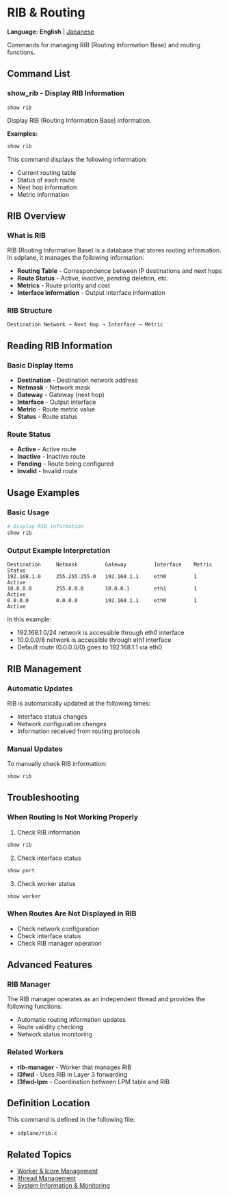 # RIB & Routing

**Language:** **English** | [Japanese](ja/routing.md)

Commands for managing RIB (Routing Information Base) and routing functions.

## Command List

### show_rib - Display RIB Information
```
show rib
```

Display RIB (Routing Information Base) information.

**Examples:**
```bash
show rib
```

This command displays the following information:
- Current routing table
- Status of each route
- Next hop information
- Metric information

## RIB Overview

### What is RIB
RIB (Routing Information Base) is a database that stores routing information. In sdplane, it manages the following information:

- **Routing Table** - Correspondence between IP destinations and next hops
- **Route Status** - Active, inactive, pending deletion, etc.
- **Metrics** - Route priority and cost
- **Interface Information** - Output interface information

### RIB Structure
```
Destination Network → Next Hop → Interface → Metric
```

## Reading RIB Information

### Basic Display Items
- **Destination** - Destination network address
- **Netmask** - Network mask
- **Gateway** - Gateway (next hop)
- **Interface** - Output interface
- **Metric** - Route metric value
- **Status** - Route status

### Route Status
- **Active** - Active route
- **Inactive** - Inactive route
- **Pending** - Route being configured
- **Invalid** - Invalid route

## Usage Examples

### Basic Usage
```bash
# Display RIB information
show rib
```

### Output Example Interpretation
```
Destination     Netmask         Gateway         Interface    Metric  Status
192.168.1.0     255.255.255.0   192.168.1.1     eth0         1       Active
10.0.0.0        255.0.0.0       10.0.0.1        eth1         1       Active
0.0.0.0         0.0.0.0         192.168.1.1     eth0         1       Active
```

In this example:
- 192.168.1.0/24 network is accessible through eth0 interface
- 10.0.0.0/8 network is accessible through eth1 interface
- Default route (0.0.0.0/0) goes to 192.168.1.1 via eth0

## RIB Management

### Automatic Updates
RIB is automatically updated at the following times:
- Interface status changes
- Network configuration changes
- Information received from routing protocols

### Manual Updates
To manually check RIB information:
```bash
show rib
```

## Troubleshooting

### When Routing Is Not Working Properly
1. Check RIB information
```bash
show rib
```

2. Check interface status
```bash
show port
```

3. Check worker status
```bash
show worker
```

### When Routes Are Not Displayed in RIB
- Check network configuration
- Check interface status
- Check RIB manager operation

## Advanced Features

### RIB Manager
The RIB manager operates as an independent thread and provides the following functions:
- Automatic routing information updates
- Route validity checking
- Network status monitoring

### Related Workers
- **rib-manager** - Worker that manages RIB
- **l3fwd** - Uses RIB in Layer 3 forwarding
- **l3fwd-lpm** - Coordination between LPM table and RIB

## Definition Location

This command is defined in the following file:
- `sdplane/rib.c`

## Related Topics

- [Worker & lcore Management](worker-management.md)
- [lthread Management](lthread-management.md)
- [System Information & Monitoring](system-monitoring.md)